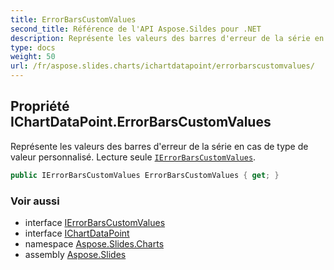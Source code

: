 ```yaml
---
title: ErrorBarsCustomValues
second_title: Référence de l'API Aspose.Sildes pour .NET
description: Représente les valeurs des barres d'erreur de la série en cas de type de valeur personnalisé. Lecture seule IErrorBarsCustomValuesaspose.slides.charts/ierrorbarscustomvalues.
type: docs
weight: 50
url: /fr/aspose.slides.charts/ichartdatapoint/errorbarscustomvalues/
---
```


## Propriété IChartDataPoint.ErrorBarsCustomValues

Représente les valeurs des barres d'erreur de la série en cas de type de valeur personnalisé. Lecture seule [`IErrorBarsCustomValues`](../../ierrorbarscustomvalues).

```csharp
public IErrorBarsCustomValues ErrorBarsCustomValues { get; }
```

### Voir aussi

* interface [IErrorBarsCustomValues](../../ierrorbarscustomvalues)
* interface [IChartDataPoint](../../ichartdatapoint)
* namespace [Aspose.Slides.Charts](../../ichartdatapoint)
* assembly [Aspose.Slides](../../../)

<!-- NE PAS MODIFIER : généré par xmldocmd pour Aspose.Slides.dll -->